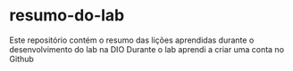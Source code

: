 # resumo-do-lab
Este repositório contém o resumo das lições aprendidas durante o desenvolvimento do lab na DIO
Durante o lab aprendi a criar uma conta no   Github 
